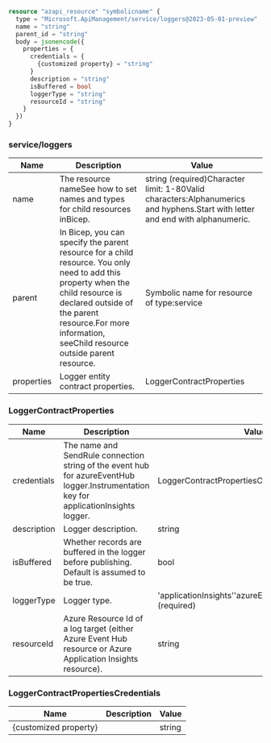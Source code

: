 ```terraform
resource "azapi_resource" "symbolicname" {
  type = "Microsoft.ApiManagement/service/loggers@2023-05-01-preview"
  name = "string"
  parent_id = "string"
  body = jsonencode({
    properties = {
      credentials = {
        {customized property} = "string"
      }
      description = "string"
      isBuffered = bool
      loggerType = "string"
      resourceId = "string"
    }
  })
}

```

### service/loggers

| Name | Description | Value |
|-|-|-|
| name | The resource nameSee how to set names and types for child resources inBicep. | string (required)Character limit: 1-80Valid characters:Alphanumerics and hyphens.Start with letter and end with alphanumeric. |
| parent | In Bicep, you can specify the parent resource for a child resource. You only need to add this property when the child resource is declared outside of the parent resource.For more information, seeChild resource outside parent resource. | Symbolic name for resource of type:service |
| properties | Logger entity contract properties. | LoggerContractProperties |


### LoggerContractProperties

| Name | Description | Value |
|-|-|-|
| credentials | The name and SendRule connection string of the event hub for azureEventHub logger.Instrumentation key for applicationInsights logger. | LoggerContractPropertiesCredentials |
| description | Logger description. | string |
| isBuffered | Whether records are buffered in the logger before publishing. Default is assumed to be true. | bool |
| loggerType | Logger type. | 'applicationInsights''azureEventHub''azureMonitor' (required) |
| resourceId | Azure Resource Id of a log target (either Azure Event Hub resource or Azure Application Insights resource). | string |


### LoggerContractPropertiesCredentials

| Name | Description | Value |
|-|-|-|
| {customized property} |  | string |


